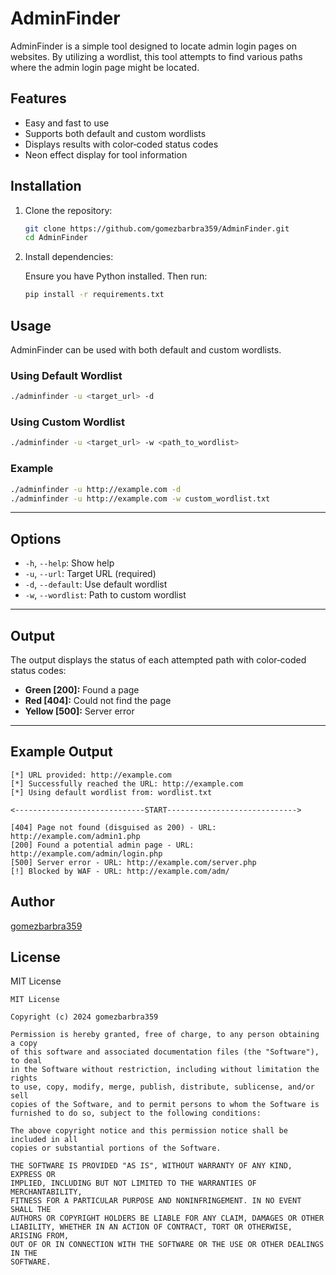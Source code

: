 # AdminFinder

AdminFinder is a simple tool designed to locate admin login pages on websites. By utilizing a wordlist, this tool attempts to find various paths where the admin login page might be located.

## Features

- Easy and fast to use  
- Supports both default and custom wordlists  
- Displays results with color‑coded status codes  
- Neon effect display for tool information

## Installation

1. Clone the repository:

   ```bash
   git clone https://github.com/gomezbarbra359/AdminFinder.git
   cd AdminFinder
   ```

2. Install dependencies:

   Ensure you have Python installed. Then run:

   ```bash
   pip install -r requirements.txt
   ```

## Usage

AdminFinder can be used with both default and custom wordlists.

### Using Default Wordlist

```bash
./adminfinder -u <target_url> -d
```

### Using Custom Wordlist

```bash
./adminfinder -u <target_url> -w <path_to_wordlist>
```

### Example

```bash
./adminfinder -u http://example.com -d
./adminfinder -u http://example.com -w custom_wordlist.txt
```

---

## Options

- `-h`, `--help`: Show help  
- `-u`, `--url`: Target URL (required)  
- `-d`, `--default`: Use default wordlist  
- `-w`, `--wordlist`: Path to custom wordlist

---

## Output

The output displays the status of each attempted path with color‑coded status codes:

- **Green [200]:** Found a page  
- **Red [404]:** Could not find the page  
- **Yellow [500]:** Server error

---

## Example Output
```
[*] URL provided: http://example.com
[*] Successfully reached the URL: http://example.com
[*] Using default wordlist from: wordlist.txt

<-----------------------------START----------------------------->

[404] Page not found (disguised as 200) - URL: http://example.com/admin1.php
[200] Found a potential admin page - URL: http://example.com/admin/login.php
[500] Server error - URL: http://example.com/server.php
[!] Blocked by WAF - URL: http://example.com/adm/
```
## Author

[gomezbarbra359](https://github.com/gomezbarbra359)

## License

MIT License

```
MIT License

Copyright (c) 2024 gomezbarbra359

Permission is hereby granted, free of charge, to any person obtaining a copy
of this software and associated documentation files (the "Software"), to deal
in the Software without restriction, including without limitation the rights
to use, copy, modify, merge, publish, distribute, sublicense, and/or sell
copies of the Software, and to permit persons to whom the Software is
furnished to do so, subject to the following conditions:

The above copyright notice and this permission notice shall be included in all
copies or substantial portions of the Software.

THE SOFTWARE IS PROVIDED "AS IS", WITHOUT WARRANTY OF ANY KIND, EXPRESS OR
IMPLIED, INCLUDING BUT NOT LIMITED TO THE WARRANTIES OF MERCHANTABILITY,
FITNESS FOR A PARTICULAR PURPOSE AND NONINFRINGEMENT. IN NO EVENT SHALL THE
AUTHORS OR COPYRIGHT HOLDERS BE LIABLE FOR ANY CLAIM, DAMAGES OR OTHER
LIABILITY, WHETHER IN AN ACTION OF CONTRACT, TORT OR OTHERWISE, ARISING FROM,
OUT OF OR IN CONNECTION WITH THE SOFTWARE OR THE USE OR OTHER DEALINGS IN THE
SOFTWARE.
```

